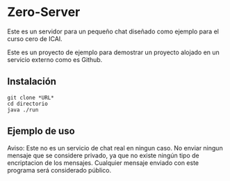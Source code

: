 # Zero-Server

Este es un servidor para un pequeño chat diseñado como ejemplo para el curso cero de ICAI.

Este es un proyecto de ejemplo para demostrar un proyecto alojado en un servicio externo
como es Github.

## Instalación
```{bash}
git clone *URL*
cd directorio
java ./run
```

## Ejemplo de uso


Aviso:
Este no es un servicio de chat real en ningun caso. No enviar ningun mensaje que se considere privado,
ya que no existe ningún tipo de encriptacion de los mensajes. Cualquier mensaje enviado con este 
programa será considerado público.

